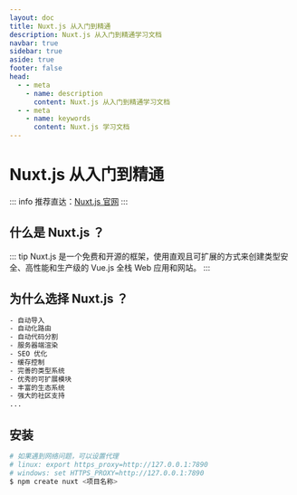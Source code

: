 ```yaml
---
layout: doc
title: Nuxt.js 从入门到精通
description: Nuxt.js 从入门到精通学习文档
navbar: true
sidebar: true
aside: true
footer: false
head:
  - - meta
    - name: description
      content: Nuxt.js 从入门到精通学习文档
  - - meta
    - name: keywords
      content: Nuxt.js 学习文档
---
```


# Nuxt.js 从入门到精通

::: info
推荐直达：[Nuxt.js 官网](https://nuxt.com/)
:::

## 什么是 Nuxt.js ？

::: tip
Nuxt.js 是一个免费和开源的框架，使用直观且可扩展的方式来创建类型安全、高性能和生产级的 Vue.js 全栈 Web 应用和网站。
:::

## 为什么选择 Nuxt.js ？

```bash
- 自动导入
- 自动化路由
- 自动代码分割
- 服务器端渲染
- SEO 优化
- 缓存控制
- 完善的类型系统
- 优秀的可扩展模块
- 丰富的生态系统
- 强大的社区支持
...
```

## 安装

```bash
# 如果遇到网络问题，可以设置代理
# linux: export https_proxy=http://127.0.0.1:7890
# windows: set HTTPS_PROXY=http://127.0.0.1:7890
$ npm create nuxt <项目名称>
```

